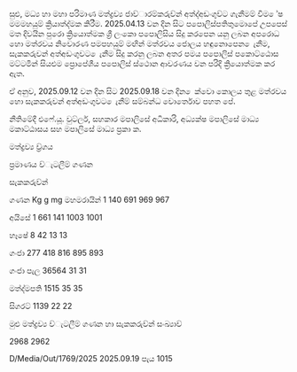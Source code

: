 සුළු, මධ්‍ය හා මහා පරිමාණ මත්ද්‍රව්‍ය ජාව්‍ාරම්කරුව්‍න් අත්ද්‍අඩංගුව්‍ට ගැනීමම් විම ේෂ මමමහයුම් ක්‍රියාත්ද්‍මක කිරීම. 2025.04.13 වන දින සිට පපොලිස්පතිතුමොපේ උපපෙස් මත දිවයින පුරො ක්‍රියොත්මක ශ්‍රී ලංකො පපොලිසිය සිදු කරපෙන යනු ලබන අපරොධ හො මත්රවය නිවොරණ පමපහයුම් මඟින් මත්රවය ජොලය හඳුනොපෙන ෙැනීම, සැකකරුවන් අත්අඩංගුවට ෙැනීම සිදු කරනු ලබන අතර පමය පපොලිස් පකොට්ඨොස මට්ටමින් සියළුම ප්‍රොපේශීය පපොලිස් ස්ථොන ආවරණය වන පරිදි ක්‍රියොත්මක කර ඇත.

ඒ අනුව, 2025.09.12 වන දින සිට 2025.09.18 වන දින ෙක්වො කොලය තුළ මත්රවය හො සැකකරුවන් අත්අඩංගුවට ෙැනීම් සම්බන්ධ වොර්තොව පහත පේ.

නීතිමේදී එෆේ.යූ. වුට්ලර්, සහකාර මපාලිසේ අධිකාරි, අධ්‍යක්ෂ මපාලිසේ මාධ්‍ය මකාට්ඨාසය සහ මපාලිසේ මාධ්‍ය ප්‍රකා ක.

මත්ද්‍රව්‍ය ව්‍ර්ගය

ප්‍රමාණය ව්‍ැටලීම් ගණන

සැකකරුව්‍න්

ගණන Kg g mg මහමරායින් 1 140 691 969 967

අයිසේ 1 661 141 1003 1001

හෑෂේ 8 42 13 13

ගංජා 277 418 816 895 893

ගංජා පැල 36564 31 31

මත්ද්‍මපති 1515 35 35

සිගරට් 1139 22 22

මුළු මත්ද්‍රව්‍ය ව්‍ැටලීම් ගණන හා සැකකරුව්‍න් සංඛ්‍යාව්‍

2968 2962

D/Media/Out/1769/2025 2025.09.19 පැය 1015